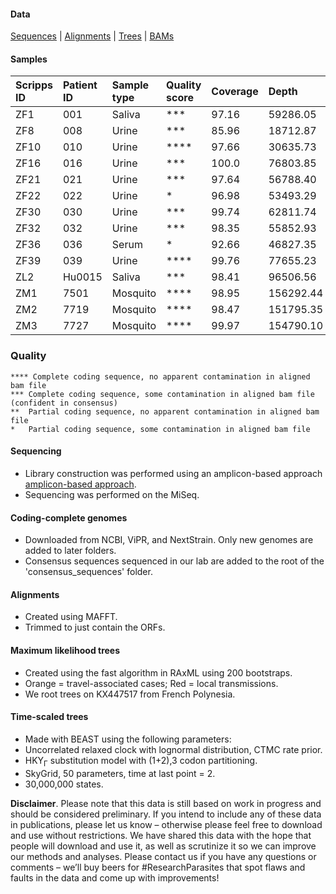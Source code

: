 #### Data
[Sequences](https://github.com/andersen-lab/zika-florida/tree/master/consensus_sequences) | [Alignments](https://github.com/andersen-lab/zika-florida/tree/master/alignments) | [Trees](https://github.com/andersen-lab/zika-florida/tree/master/trees) | [BAMs](https://www.dropbox.com/sh/87bnqj83mwgw8br/AADWjkfL5bZ22XvemlMOUhBOa?dl=0)

#### Samples
| Scripps ID | Patient ID | Sample type | Quality score | Coverage |     Depth |
| :---       |       :--- | :---        | :---          |     :--- |      :--- |
| ZF1        |        001 | Saliva      | ***           |    97.16 |  59286.05 |
| ZF8        |        008 | Urine       | ***           |    85.96 |  18712.87 |
| ZF10       |        010 | Urine       | ****          |    97.66 |  30635.73 |
| ZF16       |        016 | Urine       | ***           |    100.0 |  76803.85 |
| ZF21       |        021 | Urine       | ***           |    97.64 |  56788.40 |
| ZF22       |        022 | Urine       | *             |    96.98 |  53493.29 |
| ZF30       |        030 | Urine       | ***           |    99.74 |  62811.74 |
| ZF32       |        032 | Urine       | ***           |    98.35 |  55852.93 |
| ZF36       |        036 | Serum       | *             |    92.66 |  46827.35 |
| ZF39       |        039 | Urine       | ****          |    99.76 |  77655.23 |
| ZL2        |     Hu0015 | Saliva      | ***           |    98.41 |  96506.56 |
| ZM1        |       7501 | Mosquito    | ****          |    98.95 | 156292.44 |
| ZM2        |       7719 | Mosquito    | ****          |    98.47 | 151795.35 |
| ZM3        |       7727 | Mosquito    | ****          |    99.97 | 154790.10 |

### Quality
```
**** Complete coding sequence, no apparent contamination in aligned bam file
***	Complete coding sequence, some contamination in aligned bam file (confident in consensus)
**	Partial coding sequence, no apparent contamination in aligned bam file
*	Partial coding sequence, some contamination in aligned bam file
```

#### Sequencing
* Library construction was performed using an amplicon-based approach [amplicon-based approach](https://docs.google.com/document/d/1PilT4w5jHO-ROsE8TL5WBGa0wSCdTHAsNl1LIOYiTgk).
* Sequencing was performed on the MiSeq.

#### Coding-complete genomes
* Downloaded from NCBI, ViPR, and NextStrain. Only new genomes are added to later folders.
* Consensus sequences sequenced in our lab are added to the root of the 'consensus_sequences' folder.

#### Alignments
* Created using MAFFT.
* Trimmed to just contain the ORFs.

#### Maximum likelihood trees
* Created using the fast algorithm in RAxML using 200 bootstraps.
* Orange = travel-associated cases; Red = local transmissions.
* We root trees on KX447517 from French Polynesia.

#### Time-scaled trees 
* Made with BEAST using the following parameters:
 * Uncorrelated relaxed clock with lognormal distribution, CTMC rate prior.
 * HKY<sub>&#915;</sub> substitution model with (1+2),3 codon partitioning.
 * SkyGrid, 50 parameters, time at last point = 2.
 * 30,000,000 states.

**Disclaimer**. Please note that this data is still based on work in progress and should be considered preliminary. If you intend to include any of these data in publications, please let us know – otherwise please feel free to download and use without restrictions. We have shared this data with the hope that people will download and use it, as well as scrutinize it so we can improve our methods and analyses. Please contact us if you have any questions or comments – we’ll buy beers for #ResearchParasites that spot flaws and faults in the data and come up with improvements!
